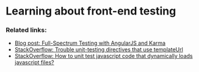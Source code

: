 # Learning about front-end testing

### Related links:

* [Blog post: Full-Spectrum Testing with AngularJS and Karma](http://www.yearofmoo.com/2013/01/full-spectrum-testing-with-angularjs-and-karma.html)
* [StackOverflow: Trouble unit-testing directives that use templateUrl](https://stackoverflow.com/questions/23871901/trouble-unit-testing-directives-that-use-templateurl)
* [StackOverflow: How to unit test javascript code that dynamically loads javascript files?](http://stackoverflow.com/questions/23897098/how-to-unit-test-javascript-code-that-dynamically-loads-javascript-files)
